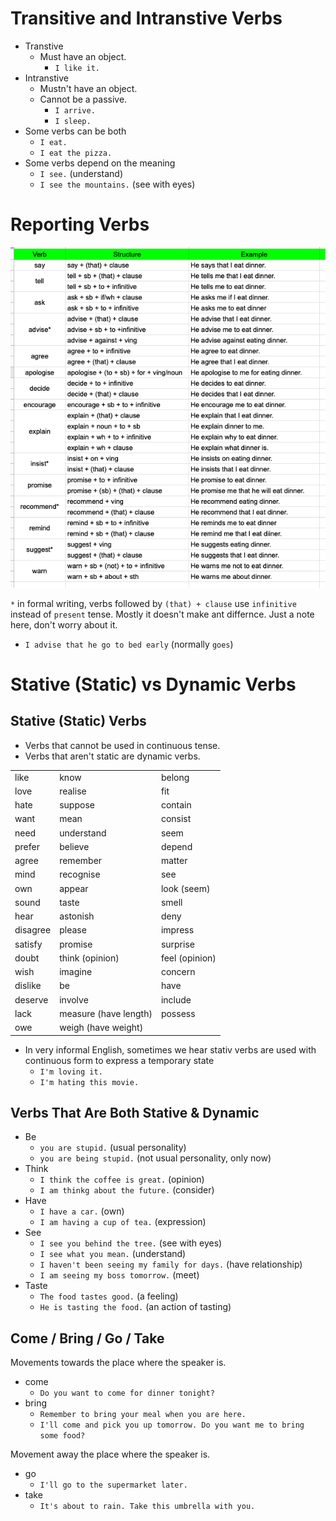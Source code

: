 # Transitive and Intranstive Verbs

- Transtive
  - Must have an object.
    - `I like it.`
- Intranstive
  - Mustn't have an object.
  - Cannot be a passive.
    - `I arrive.`
    - `I sleep.`
- Some verbs can be both
  - `I eat.`
  - `I eat the pizza.`
- Some verbs depend on the meaning
  - `I see.` (understand)
  - `I see the mountains.` (see with eyes)

# Reporting Verbs

![reported-verbs](reported-verbs.png)

`*` in formal writing, verbs followed by `(that) + clause` use `infinitive` instead of `present` tense. Mostly it doesn't make ant differnce. Just a note here, don't worry about it.

- `I advise that he go to bed early` (normally `goes`)


# Stative (Static) vs Dynamic Verbs

## Stative (Static) Verbs

- Verbs that cannot be used in continuous tense.
- Verbs that aren't static are dynamic verbs.

|          |                       |                |
| -------- | --------------------- | -------------- |
| like     | know                  | belong         |
| love     | realise               | fit            |
| hate     | suppose               | contain        |
| want     | mean                  | consist        |
| need     | understand            | seem           |
| prefer   | believe               | depend         |
| agree    | remember              | matter         |
| mind     | recognise             | see            |
| own      | appear                | look (seem)    |
| sound    | taste                 | smell          |
| hear     | astonish              | deny           |
| disagree | please                | impress        |
| satisfy  | promise               | surprise       |
| doubt    | think (opinion)       | feel (opinion) |
| wish     | imagine               | concern        |
| dislike  | be                    | have           |
| deserve  | involve               | include        |
| lack     | measure (have length) | possess        |
| owe      | weigh (have weight)   |                |

- In very informal English, sometimes we hear stativ verbs are used with continuous form to express a temporary state
  - `I'm loving it.`
  - `I'm hating this movie.`

## Verbs That Are Both Stative & Dynamic

- Be
  - `you are stupid.` (usual personality)
  - `you are being stupid.` (not usual personality, only now)
- Think
  - `I think the coffee is great.` (opinion)
  - `I am thinkg about the future.` (consider)
- Have
  - `I have a car.` (own)
  - `I am having a cup of tea.` (expression)
- See
  - `I see you behind the tree.` (see with eyes)
  - `I see what you mean.` (understand)
  - `I haven't been seeing my family for days.` (have relationship)
  - `I am seeing my boss tomorrow.` (meet)
- Taste
  - `The food tastes good.` (a feeling)
  - `He is tasting the food.` (an action of tasting)

## Come / Bring / Go / Take

Movements towards the place where the speaker is.
- come
  - `Do you want to come for dinner tonight?`
- bring
  - `Remember to bring your meal when you are here.`
  - `I'll come and pick you up tomorrow. Do you want me to bring some food?`

Movement away the place where the speaker is.
- go
  - `I'll go to the supermarket later.`
- take
  - `It's about to rain. Take this umbrella with you.`